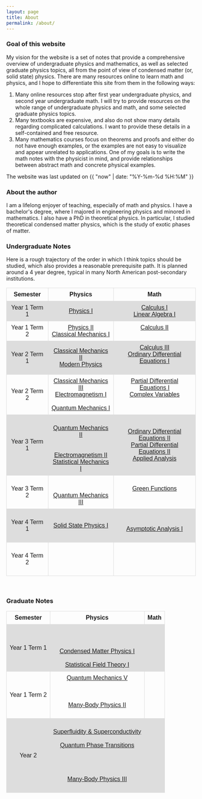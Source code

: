 ```yaml
---
layout: page
title: About
permalink: /about/
---
```



### Goal of this website
My vision for the website is a set of notes that provide a comprehensive overview of undergraduate physics and mathematics, as well as selected graduate physics topics, all from the point of view of condensed matter (or, solid state) physics. There are many resources online to learn math and physics, and I hope to differentiate this site from them in the following ways: 

<ol>
<li> Many online resources stop after first year undergraduate physics, and second year undergraduate math. I will try to provide resources on the whole range of undergraduate physics and math, and some selected graduate physics topics. </li>
<li> Many textbooks are expensive, and also do not show many details regarding complicated calculations. I want to provide these details in a self-contained and free resource. </li>
<li> Many mathematics courses focus on theorems and proofs and either do not have enough examples, or the examples are not easy to visualize and appear unrelated to applications. One of my goals is to write the math notes with the physicist in mind, and provide relationships between abstract math and concrete physical examples. </li>
</ol>

<!--- Much of these notes have grown out of lecture notes that I took as a student of these courses. There are few original thoughts here, as all of this has been known for many years and is published in well-known textbooks. I will try to continually update as my perspective shifts, clarifies, and evolves throughout my academic journey. --->

The website was last updated on {{ "now" | date: "%Y-%m-%d %H:%M" }}

### About the author
I am a lifelong enjoyer of teaching, especially of math and physics. I have a bachelor's degree, where I majored in engineering physics and minored in mathematics. I also have a PhD in theoretical physics. In particular, I studied theoretical condensed matter physics, which is the study of exotic phases of matter. 

<!---  ### How to use this website
There are numerous "courses", each of which includes the text, examples, and exercises. One day I hope to include accompanying videos. If there are any topics you are interested in, or errors on the website, please email me! --->

<!--- This is some CSS which helps to display the curriculum table. --->
<style>
table {
font-family: arial, sans-serif;
border-collapse: collapse;
width: 100%;
}

td, th {
border: 1px solid #dddddd;
text-align: center;
padding: 8px;
}

tr:nth-child(even) {
background-color: #dddddd;
}
</style>

### Undergraduate Notes
Here is a rough trajectory of the order in which I think topics should be studied, which also provides a reasonable prerequisite path. It is planned around a 4 year degree, typical in many North American post-secondary institutions. 

<table style="width:100%">
<tr style="border-bottom:1px solid black">
<th> Semester </th>
<th> Physics </th>
<th> Math </th>
</tr>
<tr> <!--- Semester 1 --->
<td> Year 1 Term 1 </td>
<td> <a class = "page-link" href = "/physics-I/">Physics I</a>
   </td>
<td> <a class = "page-link" href = "/calculus-I/"> Calculus I </a> <br>
    <a class = "page-link" href = "/linear-algebra-I/">Linear Algebra I</a> <br>
    <!--- <a class = "page-link" href = "/math-proof/"> Mathematical Proof </a> --->
 </td>
</tr>
<tr> <!--- Semester 2 --->
<td> Year 1 Term 2 </td>
<td> <a class = "page-link" href = "/physics-II/">Physics II</a> <br>
    <a class = "page-link" href = "/cm-I/">Classical Mechanics I</a>
    <!--- <a class = "page-link" href = "/solid-mech/">Solid Mechanics</a> --->
    </td>
<td> <a class = "page-link" href = "/calculus-II/">Calculus II</a> <br> 
    <!--- <a class = "page-link" href = "/group-theory/">Group Theory</a> ---> <br>
    <!--- <a class = "page-link" href = "/linear-algebra-II/">Linear Algebra II</a> --->
    </td>
</tr>
<tr> <!--- Semester 3 --->
<td>Year 2 Term 1</td>
<td> <a class = "page-link" href = "/cm-II/"> Classical Mechanics II </a> <br> 
    <a class = "page-link" href = "/modern-physics/">Modern Physics</a> <br> 
    <!--- <a class = "page-link" href = "/comp-methods/"> Computational Methods </a> ---> 
</td>
<td> <a class = "page-link" href = "/calculus-III/"> Calculus III </a>  <br> 
     <a class = "page-link" href = "/ode-I/"> Ordinary Differential Equations I </a> <br> 
    <!--- <a class = "page-link" href = "/applied_linalg/"> Applied Linear Algebra </a> ---><br>
    <!--- <a class = "page-link" href = "/prob-I/"> Probability I </a> ---> </td>
</tr>
<tr> <!--- Semester 4 --->
<td>Year 2 Term 2</td>
<td> <a class = "page-link" href = "/cm-III/"> Classical Mechanics III</a> <br> 
     <a class = "page-link" href = "/em-I/"> Electromagnetism I</a> <br> 
    <!--- <a class = "page-link" href = "/td/"> Thermal Physics</a> ---> <br>
    <a class = "page-link" href = "/qm-I/">Quantum Mechanics I</a> <br> 
    <!--- <a class = "page-link" href = "/fluids-I/">Fluid Mechanics I</a> ---> 
</td>
<td> <a class = "page-link" href = "/pde-I/"> Partial Differential Equations I </a> <br> 
     <a class = "page-link" href = "/complex-vars/"> Complex Variables </a>  <br> 
    <!--- <a class = "page-link" href = "/nonlin_dyn-I/"> Dynamical Systems I </a> --->  <br> 
    <!--- <a class = "page-link" href = "/vec_and_forms/"> Vector Calculus and Forms  </a> ---> <br>
    <!--- <a class = "page-link" href = "/probability-II/"> Probability II </a> ---> 
</td>
</tr>
<tr> <!--- Semester 5 --->
<td>Year 3 Term 1</td>
<td> <!--- <a class = "page-link" href = "/cm-IV/">Classical Mechanics IV</a> --->  <br>
    <a class = "page-link" href = "/qm-I/"> Quantum Mechanics II </a> <br> 
    <!--- <a class = "page-link" href = "/fluids-II/"> Fluid Mechanics II  </a> ---><br>
     <!--- <a class = "page-link" href = "/heat-transfer/">Heat Transfer</a> ---><br>
    <a class = "page-link" href = "/em-II/"> Electromagnetism II  </a> <br>
    <a class = "page-link" href = "/sm-I/"> Statistical Mechanics I </a> </td>
    
<td> <a class = "page-link" href = "/ode-II/">Ordinary Differential Equations II  </a> <br> 
    <a class = "page-link" href = "/pde-II/"> Partial Differential Equations II</a> <br> 
    <a class = "page-link" href = "/applied_analysis/"> Applied Analysis</a> <br>
    <!--- <a class = "page-link" href = "/class_diff_geo/"> Classical Differential Geometry </a> ---> </td>
</tr>
<tr> <!--- Semester 6 --->
<td>Year 3 Term 2</td>
<td> <!--- <a class = "page-link" href = "/elasticity/">Elasticity</a> ---> <br> 
    <!--- <a class = "page-link" href = "/sm-II/"> Statistical Mechanics II</a> ---><br>
    <a class = "page-link" href = "/qm-III/">Quantum Mechanics III</a> <br>
    <!--- <a class = "page-link" href = "/optics-I/"> Optics I </a> ---> </td>
    
<td> <a class = "page-link" href = "/green_functions/"> Green Functions</a> <br> 
    <!--- <a class = "page-link" href = "/num_analysis-I/"> Numerical Analysis I</a> ---> <br> 
    <!--- <a class = "page-link" href = "/nonlin_dyn-II/"> Dynamical Systems II</a> ---> </td>
</tr>
<tr> <!--- Semester 7 --->
<td>Year 4 Term 1</td>
<td> <!--- <a class = "page-link" href = "/classical_fields/"> Classical Field Theory  </a> ---><br> 
     <a class = "page-link" href = "/solid_state-I/"> Solid State Physics I </a> <br>
    <!--- <a class = "page-link" href = "/optics-II/"> Optics II </a> ---><br> 
    <!--- <a class = "page-link" href = "/gr-I/"> Relativity I </a> --->
</td>
<td> <!--- <a class = "page-link" href = "/diff_geo-I/"> Differential Geometry I </a> ---> <br>
    <!--- <a class = "page-link" href = "/int-eq/"> Integral Equations</a> ---> <br>
    <a class = "page-link" href = "/perturb-I/"> Asymptotic Analysis I </a> <br>
    <!--- <a class = "page-link" href = "/functionals/"> Calculus of Functionals </a> ---> <br>
    <!--- <a class = "page-link" href = "/topology/"> Topology </a> ---> </td>
</tr>
<tr> <!--- Semester 8 --->
<td>Year 4 Term 2</td>
<td> <!--- <a class = "page-link" href = "/solid_state-II/"> Solid State Physics II </a> ---> <br>
    <!--- <a class = "page-link" href = "/atomic/"> Atomic Physics </a> ---> <br>
    <!--- <a class = "page-link" href = "/gr-II/"> Relativity II </a> ---> <br>
    <!--- <a class = "page-link" href = "/plasma/"> Plasma Physics </a> ---> <br>
    <!--- <a class = "page-link" href = "/kt/"> Kinetic Theory</a> ---> 
</td>
<td> <!--- <a class = "page-link" href = "/perturb-II/"> Asymptotic Analysis II </a> ---> <br>
     <!--- <a class = "page-link" href = "/diff_geo-II/"> Differential Geometry II </a> ---> <br>
    <!--- <a class = "page-link" href = "/cov/"> Calculus of Variations </a> ---><br>
    <!--- <a class = "page-link" href = "/lie_theory/"> Lie Theory </a> ---><br>
    <!--- <a class = "page-link" href = "/pde-III/"> Partial Differential Equations III </a> --->
</td>
</tr>
</table> <br>

### Graduate Notes

<table style="width:100%">
<tr style="border-bottom:1px solid black">
<th>Semester</th>
<th>Physics</th>
<th>Math</th>
</tr>
<tr> 
<td>Year 1 Term 1 </td>
<td> <!--- <a class = "page-link" href = "/qm-IV/"> Quantum Mechanics IV </a> ---> <br> 
    <!--- <a class = "page-link" href = "/em-III/"> Electromagnetism III </a> ---> <br> 
    <!--- <a class = "page-link" href = "/qft-I/"> Quantum Field Theory I </a> ---><br> 
    <a class = "page-link" href = "/cmp-I/"> Condensed Matter Physics I </a>
    <!--- <a class = "page-link" href = "/qo-I/"> Quantum Optics I </a> ---> <br> 
    <!--- <a class = "page-link" href = "/many-body-I/"> Many-Body Physics I </a> ---> <br> 
    <a class = "page-link" href = "/sft-I/"> Statistical Field Theory I </a>  </td>
<td>  </td>
</tr>
<tr>
<td>Year 1 Term 2</td>
<td> <a class = "page-link" href = "/qm-V/"> Quantum Mechanics V </a> <br>
    <!--- <a class = "page-link" href = "/em-IV/"> Electromagnetism IV </a> ---> <br>
    <!--- <a class = "page-link" href = "/qft-II/"> Quantum Field Theory II </a> ---> <br>
    <!--- <a class = "page-link" href = "/cmp-II/"> Condensed Matter Physics II </a> --->
    <!--- <a class = "page-link" href = "/qo-II/"> Quantum Optics II </a> ---> <br>
     <a class = "page-link" href = "/many-body-II/"> Many-Body Physics II </a>  <br>
    <!--- <a class = "page-link" href = "/sft-II/"> Statistical Field Theory II </a> ---><br>
    <!--- <a class = "page-link" href = "/top_phys/"> Topological Physics </a> ---> </td>
<td> </td>
</tr>
<tr> 
<td>Year 2 </td>
<td> <!--- <a class = "page-link" href = "/quantum-magnetism/"> Quantum Magnetism </a> ---> <br> 
    <a class = "page-link" href = "/superconductivity/"> Superfluidity & Superconductivity </a> <br> 
    <!--- <a class = "page-link" href = "/cft/"> Conformal Field Theory </a> ---> <br> 
    <a class = "page-link" href = "/qpt/"> Quantum Phase Transitions </a> <br> 
    <!--- <a class = "page-link" href = "/transport/"> Transport Theory </a> ---> <br> 
    <!--- <a class = "page-link" href = "/tft/"> Topological Field Theory </a> ---> <br> 
    <!--- <a class = "page-link" href = "/kondo_physics/"> Kondo and Heavy Fermion Physics </a> ---> <br>
    <!--- <a class = "page-link" href = "/top_quantum/"> Topological Phases of Matter </a> ---> <br>
    <!--- <a class = "page-link" href = "/non_hermitian/"> Non-Hermitian Physics </a> --->
    <a class = "page-link" href = "/many-body-III/"> Many-Body Physics III </a>  <br>
    <!--- <a class = "page-link" href = "/non_eq_fields/"> Nonequilibrium Quantum Field Theory </a> ---><br> 
     </td>

<td>  </td>
</tr>
</table>


